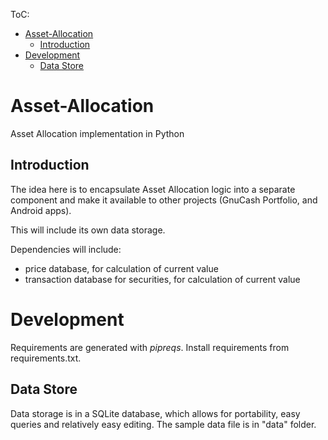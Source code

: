 ToC:
- [Asset-Allocation](#asset-allocation)
    - [Introduction](#introduction)
- [Development](#development)
    - [Data Store](#data-store)

# Asset-Allocation
Asset Allocation implementation in Python

## Introduction 

The idea here is to encapsulate Asset Allocation logic into a separate component and make it available to other projects (GnuCash Portfolio, and Android apps).

This will include its own data storage.

Dependencies will include:
- price database, for calculation of current value
- transaction database for securities, for calculation of current value

# Development

Requirements are generated with _pipreqs_. Install requirements from requirements.txt.


## Data Store

Data storage is in a SQLite database, which allows for portability, easy queries and relatively easy editing.
The sample data file is in "data" folder.
